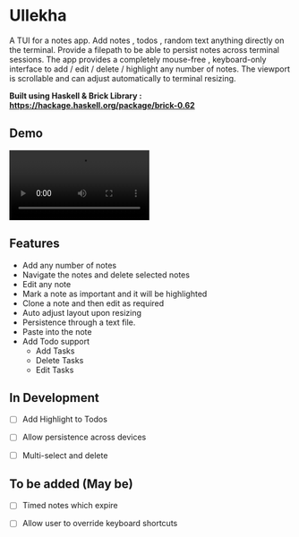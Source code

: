 # Ullekha


A TUI for a notes app. Add notes , todos , random text anything directly on the terminal. Provide a filepath to be able to persist notes across terminal sessions. 
The app provides a completely mouse-free , keyboard-only interface to add / edit / delete / highlight any number of notes. The viewport is scrollable and can adjust automatically to terminal resizing. 


**Built using Haskell & Brick Library : https://hackage.haskell.org/package/brick-0.62** 

## Demo

<video src='./demo/ullekha.webm' width=250></video>

## Features 

- Add any number of notes 
- Navigate the notes and delete selected notes 
- Edit any note
- Mark a note as important and it will be highlighted
- Clone a note and then edit as required
- Auto adjust layout upon resizing
- Persistence through a text file. 
- Paste into the note
- Add Todo support 
  - Add Tasks
  - Delete Tasks
  - Edit Tasks


## In Development 

- [ ] Add Highlight to Todos
- [ ] Allow persistence across devices 
- [ ] Multi-select and delete 


## To be added (May be) 

- [ ] Timed notes which expire 
- [ ] Allow user to override keyboard shortcuts 

